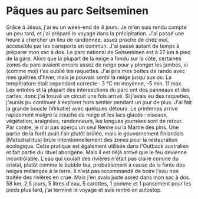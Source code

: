 # Pâques au parc Seitseminen

Grâce à Jésus, j'ai eu un week-end de 4 jours. Je m'en suis rendu compte un peu tard, et j'ai préparé le voyage dans la précipitation. J'ai passé une heure à chercher un lieu de randonnée, assez proche de chez moi, accessible par les transports en commun. J'ai passé autant de temps à préparer mon sac à dos. Le parc national de Seitseminen est à 27 km à pied de la gare. Alors que la plupart de la neige a fondu sur la côte, certaines zones du parc avaient encore assez de neige pour y plonger les jambes, si (comme moi) t'as oublié tes raquettes. J'ai pris mes bottes de rando avec mes guêtres d'hiver, mais je pouvais sentir la neige jusqu'aux os. La température était cependant correcte : 3 °C en moyenne, -5 min. 11 max. Les entrées et la plupart des intersections du parc ont des panneaux et des cartes, donc j'ai trouvé un circuit une fois arrivé. Si j'avais eu des raquettes, j'aurais pu continuer à explorer hors sentier pendant un jour de plus. J'ai fait la grande boucle (Virkatie) avec quelques détours. Le printemps arrive rapidement malgré la couche de neige et les lacs glacés : oiseaux, végétation, araignées, randonneurs, les longues journées sont de retour. Par contre, je n'ai pas aperçu un seul Renne ou la Martre des pins. Une partie de la forêt avait l'air plutôt brûlée, mais le gouvernement finlandais (Metsähallitus) brûle intentionnellement des zones pour la restauration écologique. Cette pratique est également utilisée dans l'Outback australien et fait partie du rituel aborigène. Mais il est déjà arrivé que le feu devienne incontrôlable. L'eau qui coulait des rivières n'était pas claire comme du cristal, plutôt comme le bubble tea, probablement à cause de la fonte des neiges mélangée à la terre. Il n'est pas recommandé de boire l'eau non traitée des rivières en crue. Mais j'en avais juste assez dans mon sac à dos. 58 km, 2,5 jours, 5 litres d'eau, 5 carottes, 1 pomme et 1 pansement pour les pieds plus tard, j'ai terminé le voyage et suis rentré en autostop.
